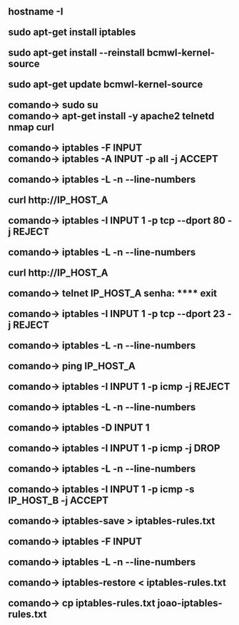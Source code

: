 <h2>
  
 hostname -I
  
sudo apt-get install iptables
  
  sudo apt-get install --reinstall bcmwl-kernel-source
  
  sudo apt-get update bcmwl-kernel-source
  
comando→ sudo su <br>
comando→ apt-get install -y apache2 telnetd nmap curl

comando→ iptables -F INPUT <br>
comando→ iptables -A INPUT -p all -j ACCEPT

comando→ iptables -L -n --line-numbers

curl http://IP_HOST_A

comando→ iptables -I INPUT 1 -p tcp --dport 80 -j REJECT

comando→ iptables -L -n --line-numbers

curl http://IP_HOST_A


comando→ telnet IP_HOST_A
senha: ****
exit

comando→ iptables -I INPUT 1 -p tcp --dport 23 -j REJECT

comando→ iptables -L -n --line-numbers

comando→ ping IP_HOST_A

comando→ iptables -I INPUT 1 -p icmp -j REJECT

comando→ iptables -L -n --line-numbers

comando→ iptables -D INPUT 1

comando→ iptables -I INPUT 1 -p icmp -j DROP

comando→ iptables -L -n --line-numbers

comando→ iptables -I INPUT 1 -p icmp -s IP_HOST_B -j ACCEPT

comando→ iptables-save > iptables-rules.txt

comando→ iptables -F INPUT

comando→ iptables -L -n --line-numbers

comando→ iptables-restore < iptables-rules.txt

comando→ cp iptables-rules.txt joao-iptables-rules.txt


</h2>










